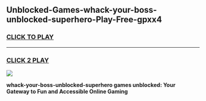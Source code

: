 
## Unblocked-Games-whack-your-boss-unblocked-superhero-Play-Free-gpxx4
<h3>
<a href="https://premium76.site?title=whack-your-boss-unblocked-superhero&ref=12A">CLICK TO PLAY</a></h3>
<hr>

<h3>
<a href="https://premium76.site?title=whack-your-boss-unblocked-superhero&ref=12A">CLICK 2 PLAY</a>
  
</h3>

<a href="https://premium76.site?title=whack-your-boss-unblocked-superhero&ref=12A"><img src="https://clearcache.store/games.png"></a>


**whack-your-boss-unblocked-superhero games unblocked: Your Gateway to Fun and Accessible Online Gaming**
